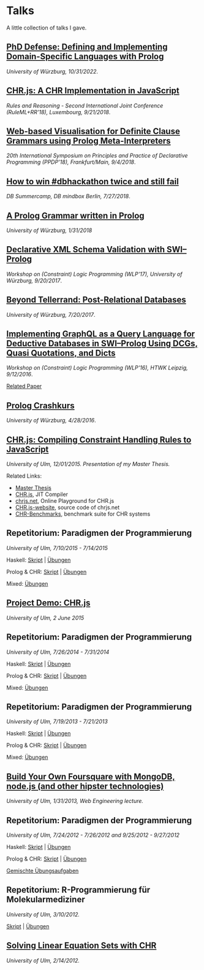 Talks
=====

A little collection of talks I gave.

## [PhD Defense: Defining and Implementing Domain-Specific Languages with Prolog](https://fnogatz.github.io/talks/202210_phd-defense)

*University of Würzburg, 10/31/2022*.

## [CHR.js: A CHR Implementation in JavaScript](https://fnogatz.github.io/talks/201809_ruleml-chrjs)

*Rules and Reasoning - Second International Joint Conference (RuleML+RR'18), Luxembourg, 9/21/2018*.

## [Web-based Visualisation for Definite Clause Grammars using Prolog Meta-Interpreters](https://fnogatz.github.io/talks/201809_ppdp18-dcg-visualiser)

*20th International Symposium on Principles and Practice of Declarative Programming (PPDP'18), Frankfurt/Main, 9/4/2018*.

## [How to win #dbhackathon twice and still fail](https://fnogatz.github.io/talks/201807_db-summercamp)

*DB Summercamp, DB mindbox Berlin, 7/27/2018*.

## [A Prolog Grammar written in Prolog](https://fnogatz.github.io/talks/201801_prolog-grammar/)

*University of Würzburg, 1/31/2018*

## [Declarative XML Schema Validation with SWI–Prolog](https://fnogatz.github.io/talks/wflp17-lib-xsd)

*Workshop on (Constraint) Logic Programming (WLP'17), University of Würzburg, 9/20/2017*.

## [Beyond Tellerrand: Post-Relational Databases](https://fnogatz.github.io/talks/201607_uniwue-postrelational-dbs)

*University of Würzburg, 7/20/2017*.

## [Implementing GraphQL as a Query Language for Deductive Databases in SWI–Prolog Using DCGs, Quasi Quotations, and Dicts](https://fnogatz.github.io/talks/wlp16-graphql)

*Workshop on (Constraint) Logic Programming (WLP'16), HTWK Leipzig, 9/12/2016*.

[Related Paper](http://www.imn.htwk-leipzig.de/~schwarz/wlp16/wlp2016_pre-proceedings_paper_5.pdf)

## [Prolog Crashkurs](https://fnogatz.github.io/talks/201604_uniwue-prolog-crashkurs)

*University of Würzburg, 4/28/2016*.

## [CHR.js: Compiling Constraint Handling Rules to JavaScript](https://fnogatz.github.io/talks/201512_master-thesis_chrjs)

*University of Ulm, 12/01/2015. Presentation of my Master Thesis.*

Related Links:
- [Master Thesis](https://www.informatik.uni-ulm.de/pm/fileadmin/pm/home/fruehwirth/drafts/Nogatz-CHR-Javascript-Masterthesis.pdf)
- [CHR.js](https://github.com/fnogatz/CHR.js), JIT Compiler
- [chrjs.net](https://chrjs.net/), Online Playground for CHR.js
- [CHR.js-website](https://github.com/fnogatz/CHR.js-website), source code of chrjs.net
- [CHR-Benchmarks](https://github.com/fnogatz/CHR-Benchmarks), benchmark suite for CHR systems

## Repetitorium: Paradigmen der Programmierung

*University of Ulm, 7/10/2015 - 7/14/2015*

Haskell: [Skript](https://fnogatz.github.io/talks/pdp-rep-15/haskell/) | [Übungen](https://fnogatz.github.io/talks/pdp-rep-15/haskell/exercises.html)

Prolog & CHR: [Skript](https://fnogatz.github.io/talks/pdp-rep-15/prolog-chr/) | [Übungen](https://fnogatz.github.io/talks/pdp-rep-15/prolog-chr/exercises.html)

Mixed: [Übungen](https://fnogatz.github.io/talks/pdp-rep-15/exercises.html)

## [Project Demo: CHR.js](https://fnogatz.github.io/talks/ss15-projekt-chr/)

*University of Ulm, 2 June 2015*

## Repetitorium: Paradigmen der Programmierung

*University of Ulm, 7/26/2014 - 7/31/2014*

Haskell: [Skript](https://fnogatz.github.io/talks/pdp-rep-14/haskell/) | [Übungen](https://fnogatz.github.io/talks/pdp-rep-14/haskell/exercises.html)

Prolog & CHR: [Skript](https://fnogatz.github.io/talks/pdp-rep-14/prolog-chr/) | [Übungen](https://fnogatz.github.io/talks/pdp-rep-14/prolog-chr/exercises.html)

Mixed: [Übungen](https://fnogatz.github.io/talks/pdp-rep-14/exercises.html)

## Repetitorium: Paradigmen der Programmierung

*University of Ulm, 7/19/2013 - 7/21/2013*

Haskell: [Skript](https://fnogatz.github.io/talks/pdp-rep-13/haskell) | [Übungen](https://fnogatz.github.io/talks/pdp-rep-13/haskell/exercises.html)

Prolog & CHR: [Skript](https://fnogatz.github.io/talks/pdp-rep-13/prolog-chr) | [Übungen](https://fnogatz.github.io/talks/pdp-rep-13/prolog-chr/exercises.html)

Mixed: [Übungen](https://fnogatz.github.io/talks/pdp-rep-13/exercises.html)

## [Build Your Own Foursquare with MongoDB, node.js (and other hipster technologies)](https://fnogatz.github.io/talks/201301_webeng12-geospatial-app/)

*University of Ulm, 1/31/2013, Web Engineering lecture.*

## Repetitorium: Paradigmen der Programmierung

*University of Ulm, 7/24/2012 - 7/26/2012 and 9/25/2012 - 9/27/2012*

Haskell: [Skript](https://fnogatz.github.io/talks/201207_pdp-rep-12/haskell) | [Übungen](https://fnogatz.github.io/talks/201207_pdp-rep-12/haskell/exercises.html)

Prolog & CHR: [Skript](https://fnogatz.github.io/talks/pdp-rep-12/prolog-chr) | [Übungen](https://fnogatz.github.io/talks/pdp-rep-12/prolog-chr/exercises.html)

[Gemischte Übungsaufgaben](https://fnogatz.github.io/talks/pdp-rep-12/exercises)

## Repetitorium: R-Programmierung für Molekularmediziner

*University of Ulm, 3/10/2012.*

[Skript](https://fnogatz.github.io/talks/201203_r-bioinformatik/) | [Übungen](https://fnogatz.github.io/talks/201203_r-bioinformatik/exercises.html)

## [Solving Linear Equation Sets with CHR](https://fnogatz.github.io/talks/201202_chr-equations/)

*University of Ulm, 2/14/2012.*
